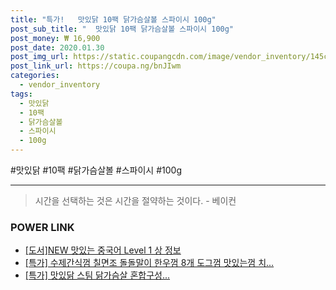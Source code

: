 ```yaml
--- 
title: "특가!   맛있닭 10팩 닭가슴살볼 스파이시 100g" 
post_sub_title: "  맛있닭 10팩 닭가슴살볼 스파이시 100g" 
post_money: ₩ 16,900 
post_date: 2020.01.30 
post_img_url: https://static.coupangcdn.com/image/vendor_inventory/145c/cef0b2ab30a65b1fbde03a5b781f8008bef8bb65a4f4e0389dbb2df79a73.jpg 
post_link_url: https://coupa.ng/bnJIwm 
categories: 
  - vendor_inventory 
tags: 
  - 맛있닭 
  - 10팩 
  - 닭가슴살볼 
  - 스파이시 
  - 100g 
--- 
```

  #맛있닭 #10팩 #닭가슴살볼 #스파이시 #100g 
<hr> 

> 시간을 선택하는 것은 시간을 절약하는 것이다. - 베이컨 


### POWER LINK

* <a href="https://blog.naver.com/sakai111/221769444291" target="_blank">[도서]NEW 맛있는 중국어 Level 1 상 정보</a>
* <a href="https://blog.naver.com/santokki14/221791516879" target="_blank">[특가] 수제간식껌 칠면조 돌돌말이 한우껌 8개 도그껌 맛있는껌 치...</a>
* <a href="https://blog.naver.com/an0733/221791472677" target="_blank">[특가] 맛있닭 스팀 닭가슴살 혼합구성...</a>
